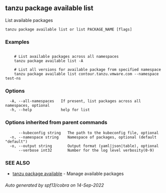 ## tanzu package available list

List available packages

```
tanzu package available list or list PACKAGE_NAME [flags]
```

### Examples

```

    # List available packages across all namespaces 	
    tanzu package available list -A
	
    # List all versions for available package from specified namespace	
    tanzu package available list contour.tanzu.vmware.com --namespace test-ns
```

### Options

```
  -A, --all-namespaces   If present, list packages across all namespaces, optional
  -h, --help             help for list
```

### Options inherited from parent commands

```
      --kubeconfig string   The path to the kubeconfig file, optional
  -n, --namespace string    Namespace of packages, optional (default "default")
  -o, --output string       Output format (yaml|json|table), optional
      --verbose int32       Number for the log level verbosity(0-9)
```

### SEE ALSO

* [tanzu package available](tanzu_package_available.md)	 - Manage available packages

###### Auto generated by spf13/cobra on 14-Sep-2022
